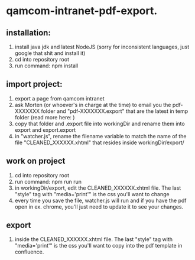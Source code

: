 # qamcom-intranet-pdf-export.
## installation:
1. install java jdk and latest NodeJS (sorry for inconsistent languages, just google that shit and install it)
2. cd into repository root
3. run command: npm install


## import project:
1. export a page from qamcom intranet
2. ask Morten (or whoever's in charge at the time) to email you the pdf-XXXXXXX folder and "pdf-XXXXXXX.export" that are the latest in temp folder (read more here: )
3. copy that folder and .export file into workingDir and rename them into export and export.export
4. in "watcher.js", rename the filename variable to match the name of the file "CLEANED_XXXXXX.xhtml" that resides inside workingDir/export/


## work on project
1. cd into repository root
2. run command: npm run run
3. in workingDir/export, edit the CLEANED_XXXXXX.xhtml file. The last "style" tag with "media='print'" is the css you'll want to change
4. every time you save the file, watcher.js will run and if you have the pdf open in ex. chrome, you'll just need to update it to see your changes.


## export
1. inside the CLEANED_XXXXXX.xhtml file. The last "style" tag with "media='print'" is the css you'll want to copy into the pdf template in confluence.
